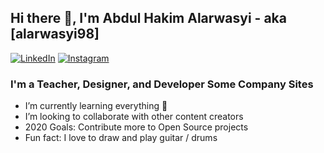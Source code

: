 ## Hi there 👋, I'm Abdul Hakim Alarwasyi - aka [alarwasyi98]

[![LinkedIn](https://img.shields.io/badge/LinkedIn-0077B5?style=for-the-badge&logo=linkedin&logoColor=white)](https://www.linkedin.com/in/abdul-hakim-901602168/)
[![Instagram](https://img.shields.io/badge/Instagram-E4405F?style=for-the-badge&logo=instagram&logoColor=white)](https://www.instagram.com/alarwasyi98/)

### I'm a Teacher, Designer, and Developer Some Company Sites

- I’m currently learning everything 🤣
- I’m looking to collaborate with other content creators
- 2020 Goals: Contribute more to Open Source projects
- Fun fact: I love to draw and play guitar / drums
